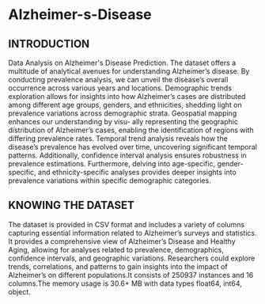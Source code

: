 # Alzheimer-s-Disease
## INTRODUCTION
Data Analysis on Alzheimer's Disease Prediction. 
The dataset offers a multitude of analytical avenues for understanding Alzheimer’s
disease. By conducting prevalence analysis, we can unveil the disease’s overall
occurrence across various years and locations. Demographic trends exploration
allows for insights into how Alzheimer’s cases are distributed among different age
groups, genders, and ethnicities, shedding light on prevalence variations across
demographic strata. Geospatial mapping enhances our understanding by visu-
ally representing the geographic distribution of Alzheimer’s cases, enabling the
identification of regions with differing prevalence rates. Temporal trend analysis
reveals how the disease’s prevalence has evolved over time, uncovering significant
temporal patterns. Additionally, confidence interval analysis ensures robustness
in prevalence estimations. Furthermore, delving into age-specific, gender-specific,
and ethnicity-specific analyses provides deeper insights into prevalence variations
within specific demographic categories.

## KNOWING THE DATASET
The dataset is provided in CSV format and includes a variety of columns capturing essential information related to Alzheimer’s surveys and statistics. It provides
a comprehensive view of Alzheimer’s Disease and Healthy Aging, allowing for
analyses related to prevalence, demographics, confidence intervals, and geographic
variations. Researchers could explore trends, correlations, and patterns to gain insights into the impact of Alzheimer’s on different populations.It consists of 250937
instances and 16 columns.The memory usage is 30.6+ MB with data types float64,
int64, object.


